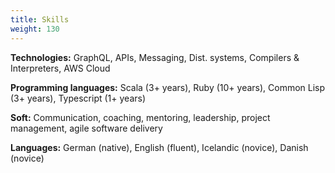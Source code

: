 ```yaml
---
title: Skills
weight: 130
---
```


**Technologies:** GraphQL, APIs, Messaging, Dist. systems, Compilers & Interpreters, AWS Cloud
    
**Programming languages:** Scala (3+ years), Ruby (10+ years), Common Lisp (3+ years), Typescript (1+ years)

**Soft:** Communication, coaching, mentoring, leadership, project management, agile software delivery 

**Languages:** German (native), English (fluent), Icelandic (novice), Danish (novice)

